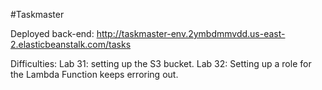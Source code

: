 #Taskmaster

Deployed back-end: http://taskmaster-env.2ymbdmmvdd.us-east-2.elasticbeanstalk.com/tasks

Difficulties: 
Lab 31: setting up the S3 bucket.
Lab 32: Setting up a role for the Lambda Function keeps erroring out.